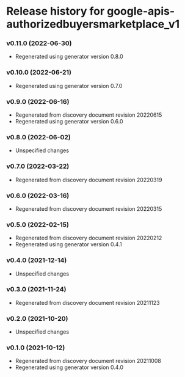 # Release history for google-apis-authorizedbuyersmarketplace_v1

### v0.11.0 (2022-06-30)

* Regenerated using generator version 0.8.0

### v0.10.0 (2022-06-21)

* Regenerated using generator version 0.7.0

### v0.9.0 (2022-06-16)

* Regenerated from discovery document revision 20220615
* Regenerated using generator version 0.6.0

### v0.8.0 (2022-06-02)

* Unspecified changes

### v0.7.0 (2022-03-22)

* Regenerated from discovery document revision 20220319

### v0.6.0 (2022-03-16)

* Regenerated from discovery document revision 20220315

### v0.5.0 (2022-02-15)

* Regenerated from discovery document revision 20220212
* Regenerated using generator version 0.4.1

### v0.4.0 (2021-12-14)

* Unspecified changes

### v0.3.0 (2021-11-24)

* Regenerated from discovery document revision 20211123

### v0.2.0 (2021-10-20)

* Unspecified changes

### v0.1.0 (2021-10-12)

* Regenerated from discovery document revision 20211008
* Regenerated using generator version 0.4.0

